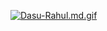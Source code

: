 [![Dasu-Rahul.md.gif](https://s4.gifyu.com/images/Dasu-Rahul.md.gif)](https://gifyu.com/image/S3lP5)
